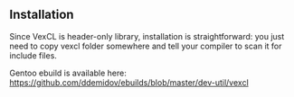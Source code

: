 Installation
------------

Since VexCL is header-only library, installation is straightforward: you just
need to copy vexcl folder somewhere and tell your compiler to scan it for
include files.

Gentoo ebuild is available here: https://github.com/ddemidov/ebuilds/blob/master/dev-util/vexcl
